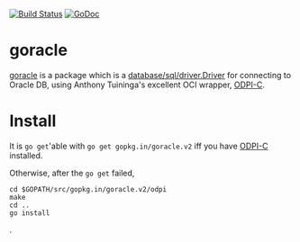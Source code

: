 [![Build Status](https://travis-ci.org/go-goracle/goracle.svg?branch=v2)](https://travis-ci.org/go-goracle/goracle)
[![GoDoc](https://godoc.org/gopkg.in/goracle.v2?status.svg)](http://godoc.org/gopkg.in/goracle.v2)

# goracle #
[goracle](driver.go) is a package which is a
[database/sql/driver.Driver](http://golang.org/pkg/database/sql/driver/#Driver)
for connecting to Oracle DB, using Anthony Tuininga's excellent OCI wrapper,
[ODPI-C](https://www.github.com/oracle/odpi).

# Install #
It is `go get`'able  with `go get gopkg.in/goracle.v2`
iff you have
[ODPI-C](https://www.github.com/oracle/odpi) installed.

Otherwise, after the `go get` failed,

    cd $GOPATH/src/gopkg.in/goracle.v2/odpi
	make
	cd ..
	go install

.

